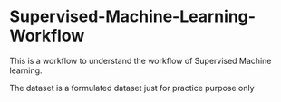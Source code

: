 # Supervised-Machine-Learning-Workflow
This is a workflow to understand the workflow of Supervised Machine learning.

The dataset is a formulated dataset just for practice purpose only
